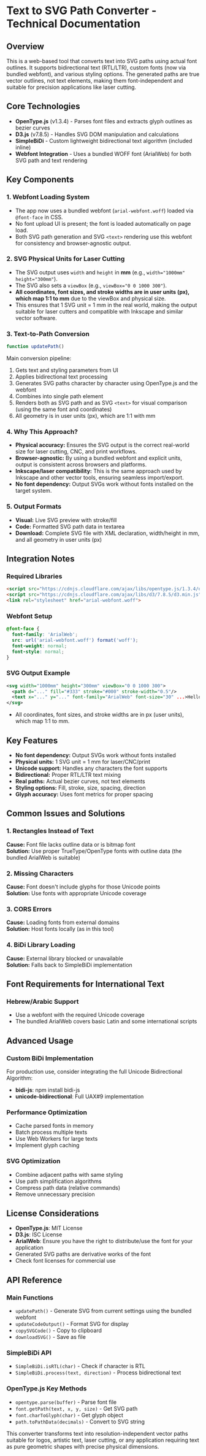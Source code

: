 # Text to SVG Path Converter - Technical Documentation

## Overview
This is a web-based tool that converts text into SVG paths using actual font outlines. It supports bidirectional text (RTL/LTR), custom fonts (now via bundled webfont), and various styling options. The generated paths are true vector outlines, not text elements, making them font-independent and suitable for precision applications like laser cutting.

## Core Technologies
- **OpenType.js** (v1.3.4) - Parses font files and extracts glyph outlines as bezier curves
- **D3.js** (v7.8.5) - Handles SVG DOM manipulation and calculations
- **SimpleBiDi** - Custom lightweight bidirectional text algorithm (included inline)
- **Webfont Integration** - Uses a bundled WOFF font (ArialWeb) for both SVG path and text rendering

## Key Components

### 1. Webfont Loading System
- The app now uses a bundled webfont (`arial-webfont.woff`) loaded via `@font-face` in CSS.
- No font upload UI is present; the font is loaded automatically on page load.
- Both SVG path generation and SVG `<text>` rendering use this webfont for consistency and browser-agnostic output.

### 2. SVG Physical Units for Laser Cutting
- The SVG output uses `width` and `height` in **mm** (e.g., `width="1000mm" height="300mm"`).
- The SVG also sets a `viewBox` (e.g., `viewBox="0 0 1000 300"`).
- **All coordinates, font sizes, and stroke widths are in user units (px), which map 1:1 to mm** due to the viewBox and physical size.
- This ensures that 1 SVG unit = 1 mm in the real world, making the output suitable for laser cutters and compatible with Inkscape and similar vector software.

### 3. Text-to-Path Conversion
```javascript
function updatePath()
```
Main conversion pipeline:
1. Gets text and styling parameters from UI
2. Applies bidirectional text processing
3. Generates SVG paths character by character using OpenType.js and the webfont
4. Combines into single path element
5. Renders both as SVG path and as SVG `<text>` for visual comparison (using the same font and coordinates)
6. All geometry is in user units (px), which are 1:1 with mm

### 4. Why This Approach?
- **Physical accuracy:** Ensures the SVG output is the correct real-world size for laser cutting, CNC, and print workflows.
- **Browser-agnostic:** By using a bundled webfont and explicit units, output is consistent across browsers and platforms.
- **Inkscape/laser compatibility:** This is the same approach used by Inkscape and other vector tools, ensuring seamless import/export.
- **No font dependency:** Output SVGs work without fonts installed on the target system.

### 5. Output Formats
- **Visual:** Live SVG preview with stroke/fill
- **Code:** Formatted SVG path data in textarea
- **Download:** Complete SVG file with XML declaration, width/height in mm, and all geometry in user units (px)

## Integration Notes

### Required Libraries
```html
<script src="https://cdnjs.cloudflare.com/ajax/libs/opentype.js/1.3.4/opentype.min.js"></script>
<script src="https://cdnjs.cloudflare.com/ajax/libs/d3/7.8.5/d3.min.js"></script>
<link rel="stylesheet" href="arial-webfont.woff">
```

### Webfont Setup
```css
@font-face {
  font-family: 'ArialWeb';
  src: url('arial-webfont.woff') format('woff');
  font-weight: normal;
  font-style: normal;
}
```

### SVG Output Example
```xml
<svg width="1000mm" height="300mm" viewBox="0 0 1000 300">
  <path d="..." fill="#333" stroke="#000" stroke-width="0.5"/>
  <text x="..." y="..." font-family="ArialWeb" font-size="30" ...>Hello</text>
</svg>
```
- All coordinates, font sizes, and stroke widths are in px (user units), which map 1:1 to mm.

## Key Features
- **No font dependency:** Output SVGs work without fonts installed
- **Physical units:** 1 SVG unit = 1 mm for laser/CNC/print
- **Unicode support:** Handles any characters the font supports
- **Bidirectional:** Proper RTL/LTR text mixing
- **Real paths:** Actual bezier curves, not text elements
- **Styling options:** Fill, stroke, size, spacing, direction
- **Glyph accuracy:** Uses font metrics for proper spacing

## Common Issues and Solutions

### 1. Rectangles Instead of Text
**Cause:** Font file lacks outline data or is bitmap font  
**Solution:** Use proper TrueType/OpenType fonts with outline data (the bundled ArialWeb is suitable)

### 2. Missing Characters
**Cause:** Font doesn't include glyphs for those Unicode points  
**Solution:** Use fonts with appropriate Unicode coverage

### 3. CORS Errors
**Cause:** Loading fonts from external domains  
**Solution:** Host fonts locally (as in this tool)

### 4. BiDi Library Loading
**Cause:** External library blocked or unavailable  
**Solution:** Falls back to SimpleBiDi implementation

## Font Requirements for International Text

### Hebrew/Arabic Support
- Use a webfont with the required Unicode coverage
- The bundled ArialWeb covers basic Latin and some international scripts

## Advanced Usage

### Custom BiDi Implementation
For production use, consider integrating the full Unicode Bidirectional Algorithm:
- **bidi-js**: npm install bidi-js
- **unicode-bidirectional**: Full UAX#9 implementation

### Performance Optimization
- Cache parsed fonts in memory
- Batch process multiple texts
- Use Web Workers for large texts
- Implement glyph caching

### SVG Optimization
- Combine adjacent paths with same styling
- Use path simplification algorithms
- Compress path data (relative commands)
- Remove unnecessary precision

## License Considerations
- **OpenType.js**: MIT License
- **D3.js**: ISC License
- **ArialWeb**: Ensure you have the right to distribute/use the font for your application
- Generated SVG paths are derivative works of the font
- Check font licenses for commercial use

## API Reference

### Main Functions
- `updatePath()` - Generate SVG from current settings using the bundled webfont
- `updateCodeOutput()` - Format SVG for display
- `copySVGCode()` - Copy to clipboard
- `downloadSVG()` - Save as file

### SimpleBiDi API
- `SimpleBiDi.isRTL(char)` - Check if character is RTL
- `SimpleBiDi.process(text, direction)` - Process bidirectional text

### OpenType.js Key Methods
- `opentype.parse(buffer)` - Parse font file
- `font.getPath(text, x, y, size)` - Get SVG path
- `font.charToGlyph(char)` - Get glyph object
- `path.toPathData(decimals)` - Convert to SVG string

This converter transforms text into resolution-independent vector paths suitable for logos, artistic text, laser cutting, or any application requiring text as pure geometric shapes with precise physical dimensions.